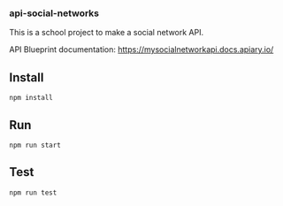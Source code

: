 ### api-social-networks

This is a school project to make a social network API.

API Blueprint documentation:
https://mysocialnetworkapi.docs.apiary.io/


## Install
```
npm install

```
## Run

```
npm run start

```

## Test

```
npm run test

```
